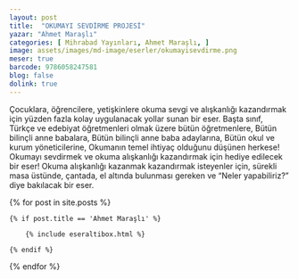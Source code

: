 ```yaml
---
layout: post
title:  "OKUMAYI SEVDİRME PROJESİ"
yazar: "Ahmet Maraşlı"
categories: [ Mihrabad Yayınları, Ahmet Maraşlı, ]
image: assets/images/md-image/eserler/okumayisevdirme.png
meser: true
barcode: 9786058247581
blog: false
dolink: true
---
```


Çocuklara, öğrencilere, yetişkinlere okuma sevgi ve alışkanlığı kazandırmak için yüzden fazla kolay uygulanacak yollar sunan bir eser.
Başta sınıf, Türkçe ve edebiyat öğretmenleri olmak üzere bütün öğretmenlere,
Bütün bilinçli anne babalara,
Bütün bilinçli anne baba adaylarına,
Bütün okul ve kurum yöneticilerine,
Okumanın temel ihtiyaç olduğunu düşünen herkese!
Okumayı sevdirmek ve okuma alışkanlığı kazandırmak için hediye edilecek bir eser!
Okuma alışkanlığı kazanmak kazandırmak isteyenler için, sürekli masa üstünde, çantada, el altında bulunması gereken ve “Neler yapabiliriz?” diye bakılacak bir eser.



{% for post in site.posts %}

    {% if post.title == 'Ahmet Maraşlı' %}

        {% include eseraltibox.html %}

    {% endif %}

{% endfor %}
